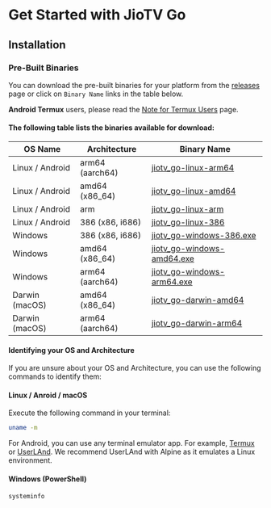 # Get Started with JioTV Go

## Installation

### Pre-Built Binaries

You can download the pre-built binaries for your platform from the [releases](https://github.com/rabilrbl/jiotv-go/releases) page or click on `Binary Name` links in the table below.

<div class="warning">
<b>Android Termux</b> users, please read the <a href="./termux.md">Note for Termux Users</a> page.
</div>

<!-- Generate a detail note for android users, to have termux downloaded from fdroid and playstore version is outdated. And to prevent DNS loopup error in termux Install proot and execute -->


#### The following table lists the binaries available for download:

| OS Name                      | Architecture  | Binary Name                        |
| ---------------------------- | ------------- | ----------------------------------- |
| Linux / Android                        | arm64 (aarch64)        | [jiotv_go-linux-arm64](https://github.com/rabilrbl/jiotv_go/releases/latest/download/jiotv_go-linux-arm64)                |
| Linux / Android                        | amd64 (x86_64)        | [jiotv_go-linux-amd64](https://github.com/rabilrbl/jiotv_go/releases/latest/download/jiotv_go-linux-amd64)                |
| Linux / Android                        | arm           | [jiotv_go-linux-arm](https://github.com/rabilrbl/jiotv_go/releases/latest/download/jiotv_go-linux-arm)                  |
| Linux / Android                        | 386 (x86, i686)           | [jiotv_go-linux-386](https://github.com/rabilrbl/jiotv_go/releases/latest/download/jiotv_go-linux-386)                  |
| Windows                      | 386 (x86, i686)  | [jiotv_go-windows-386.exe](https://github.com/rabilrbl/jiotv_go/releases/latest/download/jiotv_go-windows-386.exe)            |
| Windows                      | amd64 (x86_64)| [jiotv_go-windows-amd64.exe](https://github.com/rabilrbl/jiotv_go/releases/latest/download/jiotv_go-windows-amd64.exe)          |
| Windows                      | arm64 (aarch64)         | [jiotv_go-windows-arm64.exe](https://github.com/rabilrbl/jiotv_go/releases/latest/download/jiotv_go-windows-arm64.exe)          |
| Darwin (macOS)               | amd64 (x86_64)       | [jiotv_go-darwin-amd64](https://github.com/rabilrbl/jiotv_go/releases/latest/download/jiotv_go-darwin-amd64)               |
| Darwin (macOS)               | arm64 (aarch64)        | [jiotv_go-darwin-arm64](https://github.com/rabilrbl/jiotv_go/releases/latest/download/jiotv_go-darwin-arm64)               |


#### Identifying your OS and Architecture

If you are unsure about your OS and Architecture, you can use the following commands to identify them:

#### Linux / Anroid / macOS

Execute the following command in your terminal:

```bash
uname -m
```

For Android, you can use any terminal emulator app. For example, [Termux](https://f-droid.org/en/packages/com.termux/) or [UserLAnd](https://f-droid.org/en/packages/tech.ula/). We recommend UserLAnd with Alpine as it emulates a Linux environment.


#### Windows (PowerShell)

```powershell
systeminfo
```
